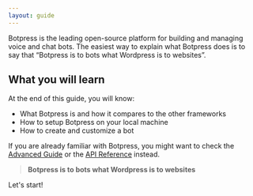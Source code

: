 ```yaml
---
layout: guide
---
```


Botpress is the leading open-source platform for building and managing voice and chat bots. 
The easiest way to explain what Botpress does is to say that “Botpress is to bots what Wordpress is to websites”.


## What you will learn <a class="toc" id="what-youll-learn" href="#what-youll-learn"></a>

At the end of this guide, you will know:
- What Botpress is and how it compares to the other frameworks
- How to setup Botpress on your local machine
- How to create and customize a bot

If you are already familiar with Botpress, you might want to check the [Advanced Guide]({{site.baseurl}}/advanced) or the [API Reference]({{site.baseurl}}/reference) instead.

> **Botpress is to bots what Wordpress is to websites**

Let's start!
